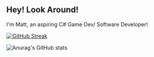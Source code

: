 ## Hey! Look Around!

I'm Matt, an aspiring C# Game Dev/ Software Developer!


[![GitHub Streak](https://streak-stats.demolab.com?user=Luna-MN&theme=transparent&hide_border=true&border_radius=4.7&short_numbers=true&date_format=j%20M%5B%20Y%5D&mode=weekly)](https://git.io/streak-stats)


![Anurag's GitHub stats](https://github-readme-stats.vercel.app/api?username=Luna-MN&size_weight=0.5&count_weight=0.5&show_icons=true&theme=transparent)
